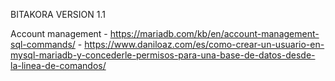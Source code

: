 BITAKORA VERSION 1.1

Account management
    - https://mariadb.com/kb/en/account-management-sql-commands/
    - https://www.daniloaz.com/es/como-crear-un-usuario-en-mysql-mariadb-y-concederle-permisos-para-una-base-de-datos-desde-la-linea-de-comandos/
    